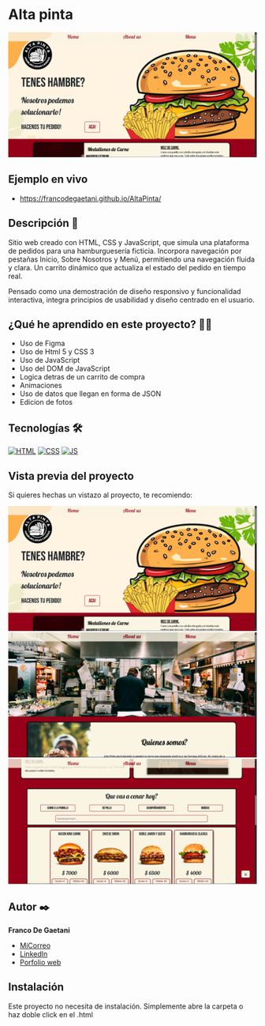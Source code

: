 # Alta pinta
![Imagen del proyecto](https://raw.githubusercontent.com/FrancoDeGaetani/AltaPinta/342f13b58182590881790a1b8351721018d6031a/assets/img/git-hub/foto-portada-github.png)

## Ejemplo en vivo
- https://francodegaetani.github.io/AltaPinta/

## Descripción 📑

Sitio web creado con HTML, CSS y JavaScript, que simula una plataforma de pedidos para una hamburguesería ficticia. Incorpora navegación por pestañas Inicio, Sobre Nosotros y Menú, permitiendo una navegación fluida y clara. Un carrito dinámico que actualiza el estado del pedido en tiempo real.

Pensado como una demostración de diseño responsivo y funcionalidad interactiva, integra principios de usabilidad y diseño centrado en el usuario.

## ¿Qué he aprendido en este proyecto? 🙇🏻 

- Uso de Figma
- Uso de Html 5 y CSS 3
- Uso de JavaScript
- Uso del DOM de JavaScript
- Logica detras de un carrito de compra 
- Animaciones
- Uso de datos que llegan en forma de JSON
- Edicion de fotos

## Tecnologías 🛠

[![HTML](https://img.shields.io/badge/HTML5-E34F26?style=for-the-badge&logo=html5&logoColor=white)](https://es.wikipedia.org/wiki/HTML5)
[![CSS](https://img.shields.io/badge/CSS3-1572B6?style=for-the-badge&logo=css3&logoColor=white)](https://es.wikipedia.org/wiki/CSS)
[![JS](https://img.shields.io/badge/JavaScript-F7DF1E?style=for-the-badge&logo=javascript&logoColor=black)](https://es.wikipedia.org/wiki/JavaScript)

## Vista previa del proyecto
Si quieres hechas un vistazo al proyecto, te recomiendo:

![Captura del proyecto](https://raw.githubusercontent.com/FrancoDeGaetani/AltaPinta/refs/heads/main/assets/img/git-hub/foto-portada-github.png)
![Captura del proyecto](https://raw.githubusercontent.com/FrancoDeGaetani/AltaPinta/refs/heads/main/assets/img/git-hub/foto-2-github.png)
![Captura del proyecto](https://raw.githubusercontent.com/FrancoDeGaetani/AltaPinta/refs/heads/main/assets/img/git-hub/foto-github.png)

## Autor ✒️
**Franco De Gaetani**

* [MiCorreo](francodegaetani@gmail.com)
* [LinkedIn](https://www.linkedin.com/in/franco-de-gaetani-848a19371/)
* [Porfolio web](https://francodegaetani.github.io/Portfolio/)

## Instalación 
Este proyecto no necesita de instalación. Simplemente abre la carpeta o haz doble click en el .html
  
